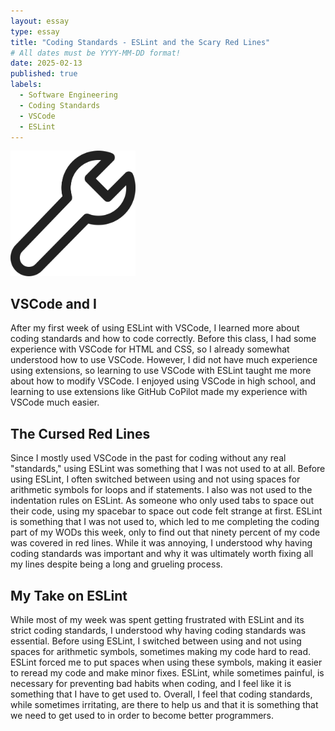 ```yaml
---
layout: essay
type: essay
title: "Coding Standards - ESLint and the Scary Red Lines"
# All dates must be YYYY-MM-DD format!
date: 2025-02-13
published: true
labels:
  - Software Engineering
  - Coding Standards
  - VSCode
  - ESLint
---
```


<img width="200px" class="rounded float-start pe-4" src="../img/wrench-icon-2047x2048-jyerjpd9.png">

## VSCode and I
After my first week of using ESLint with VSCode, I learned more about coding standards and how to code correctly. Before this class, I had some experience with VSCode for HTML and CSS, so I already somewhat understood how to use VSCode. However, I did not have much experience using extensions, so learning to use VSCode with ESLint taught me more about how to modify VSCode. I enjoyed using VSCode in high school, and learning to use extensions like GitHub CoPilot made my experience with VSCode much easier.

## The Cursed Red Lines
Since I mostly used VSCode in the past for coding without any real "standards," using ESLint was something that I was not used to at all. Before using ESLint, I often switched between using and not using spaces for arithmetic symbols for loops and if statements. I also was not used to the indentation rules on ESLint. As someone who only used tabs to space out their code, using my spacebar to space out code felt strange at first. ESLint is something that I was not used to, which led to me completing the coding part of my WODs this week, only to find out that ninety percent of my code was covered in red lines. While it was annoying, I understood why having coding standards was important and why it was ultimately worth fixing all my lines despite being a long and grueling process.

## My Take on ESLint

While most of my week was spent getting frustrated with ESLint and its strict coding standards, I understood why having coding standards was essential. Before using ESLint, I switched between using and not using spaces for arithmetic symbols, sometimes making my code hard to read. ESLint forced me to put spaces when using these symbols, making it easier to reread my code and make minor fixes. ESLint, while sometimes painful, is necessary for preventing bad habits when coding, and I feel like it is something that I have to get used to. Overall, I feel that coding standards, while sometimes irritating, are there to help us and that it is something that we need to get used to in order to become better programmers.

